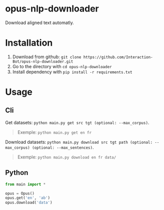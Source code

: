 # opus-nlp-downloader

Download aligned text automatly.

# Installation

1) Download from github: `git clone https://github.com/Interaction-Bot/opus-nlp-downloader.git`
2) Go to the directory with `cd opus-nlp-downloader`
3) Install dependency with `pip install -r requirements.txt`

# Usage

## Cli

Get datasets: ```python main.py get src tgt (optional: --max_corpus)```.
> Exemple: ```python main.py get en fr```


Download datasets: ```python main.py download src tgt path (optional: --max_corpus) (optional: --max_sentences)```.
> Exemple: ```python main.py download en fr data/```

## Python

```py
from main import *

opus = Opus()
opus.get('en', 'ab')
opus.download('data')
```
